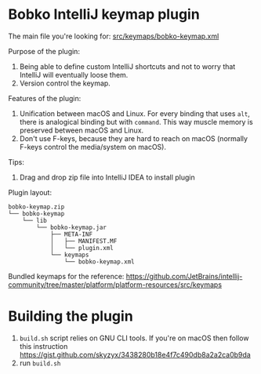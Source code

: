 # Bobko IntelliJ keymap plugin

The main file you're looking for: [src/keymaps/bobko-keymap.xml](./src/keymaps/bobko-keymap.xml)

Purpose of the plugin:
1. Being able to define custom IntelliJ shortcuts and not to worry that IntelliJ will eventually loose them.
2. Version control the keymap.

Features of the plugin:
1. Unification between macOS and Linux. For every binding that uses `alt`, there is analogical binding but with `command`. This
   way muscle memory is preserved between macOS and Linux.
2. Don't use F-keys, because they are hard to reach on macOS (normally F-keys control the media/system on macOS).

Tips:
1. Drag and drop zip file into IntelliJ IDEA to install plugin

Plugin layout:
```
bobko-keymap.zip
└── bobko-keymap
    └── lib
        └── bobko-keymap.jar
            ├── META-INF
            │   ├── MANIFEST.MF
            │   └── plugin.xml
            └── keymaps
                └── bobko-keymap.xml
```

Bundled keymaps for the reference:
https://github.com/JetBrains/intellij-community/tree/master/platform/platform-resources/src/keymaps

# Building the plugin

1. `build.sh` script relies on GNU CLI tools. If you're on macOS then follow this instruction
   https://gist.github.com/skyzyx/3438280b18e4f7c490db8a2a2ca0b9da
2. run `build.sh`
